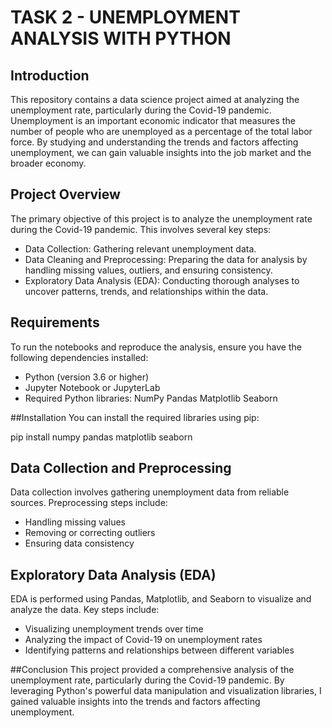 # TASK 2 - UNEMPLOYMENT ANALYSIS WITH PYTHON
## Introduction
This repository contains a data science project aimed at analyzing the unemployment rate, particularly during the Covid-19 pandemic. Unemployment is an important economic indicator that measures the number of people who are unemployed as a percentage of the total labor force. By studying and understanding the trends and factors affecting unemployment, we can gain valuable insights into the job market and the broader economy.

## Project Overview
The primary objective of this project is to analyze the unemployment rate during the Covid-19 pandemic. This involves several key steps:

- Data Collection: Gathering relevant unemployment data.
- Data Cleaning and Preprocessing: Preparing the data for analysis by handling missing values, 
  outliers, and ensuring consistency.
- Exploratory Data Analysis (EDA): Conducting thorough analyses to uncover patterns, trends, and 
  relationships within the data.

## Requirements
To run the notebooks and reproduce the analysis, ensure you have the following dependencies installed:

- Python (version 3.6 or higher)
- Jupyter Notebook or JupyterLab
- Required Python libraries:
    NumPy
    Pandas
    Matplotlib
    Seaborn

##Installation
You can install the required libraries using pip:

pip install numpy pandas matplotlib seaborn

## Data Collection and Preprocessing
Data collection involves gathering unemployment data from reliable sources. Preprocessing steps include:

- Handling missing values
- Removing or correcting outliers
- Ensuring data consistency

## Exploratory Data Analysis (EDA)
EDA is performed using Pandas, Matplotlib, and Seaborn to visualize and analyze the data. Key steps include:

- Visualizing unemployment trends over time
- Analyzing the impact of Covid-19 on unemployment rates
- Identifying patterns and relationships between different variables

##Conclusion
This project provided a comprehensive analysis of the unemployment rate, particularly during the Covid-19 pandemic. By leveraging Python's powerful data manipulation and visualization libraries, I gained valuable insights into the trends and factors affecting unemployment.






